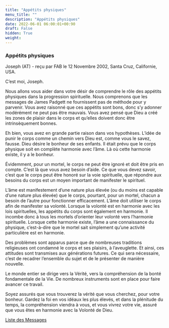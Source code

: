 ```yaml
---
title: "Appétits physiques"
menu_title: ""
description: "Appétits physiques"
date: 2022-06-01 06:00:01+00:90
draft: False
hidden: True
weight:
---
```

### Appétits physiques

Joseph (AT) - reçu par FAB le 12 Novembre 2002, Santa Cruz, Californie, USA.

C’est moi, Joseph.

Nous allons vous aider dans votre désir de comprendre le rôle des appétits physiques dans la progression spirituelle. Nous comprenons que les messages de James Padgett ne fournissent pas de méthode pour y parvenir. Vous avez raisonné que ces appétits sont bons, donc s’y adonner modérément ne peut pas être mauvais. Vous avez pensé que Dieu a créé les zones de plaisir dans le corps et qu’elles doivent donc être intrinsèquement bonnes.

Eh bien, vous avez en grande partie raison dans vos hypothèses. L’idée de punir le corps comme un chemin vers Dieu est, comme vous le savez, fausse. Dieu désire le bonheur de ses enfants. Il était prévu que le corps physique soit en complète harmonie avec l’âme. Là où cette harmonie existe, il y a le bonheur.

Évidemment, pour un mortel, le corps ne peut être ignoré et doit être pris en compte. C’est là que vous avez besoin d’aide. Ce que vous devez savoir, c’est que le corps peut être honoré sur la voie spirituelle, que répondre aux besoins du corps est un moyen important de manifester le spirituel.

L’âme est manifestement d’une nature plus élevée (ou du moins est capable d’une nature plus élevée) que le corps, pourtant, pour un mortel, chacun a besoin de l’autre pour fonctionner efficacement. L’âme doit utiliser le corps afin de manifester sa volonté. Lorsque la volonté est en harmonie avec les lois spirituelles, les appétits du corps sont également en harmonie. Il incombe donc à tous les mortels d’orienter leur volonté vers l’harmonie spirituelle. Lorsque cette harmonie existe, l’âme a une connaissance du physique, c’est-à-dire que le mortel sait simplement qu’une activité particulière est en harmonie.

Des problèmes sont apparus parce que de nombreuses traditions religieuses ont condamné le corps et ses plaisirs, à l’aveuglette. Et ainsi, ces attitudes sont transmises aux générations futures. Ce qui sera nécessaire, c’est de recadrer l’ensemble du sujet et de le présenter de manière nouvelle.

Le monde entier se dirige vers la Vérité, vers la compréhension de la bonté fondamentale de la Vie. De nombreux instruments sont en place pour faire avancer ce travail.

Soyez assurés que vous trouverez la vérité que vous cherchez, pour votre bonheur. Gardez la foi en vos idéaux les plus élevés, et dans la plénitude du temps, la compréhension viendra à vous, et vous vivrez votre vie, assuré que vous êtes en harmonie avec la Volonté de Dieu.

[Liste des Messages](/fr-contemporary-messages/fr-contemporary-messages-by-date-order/fr-contemporary-messages-2002)
